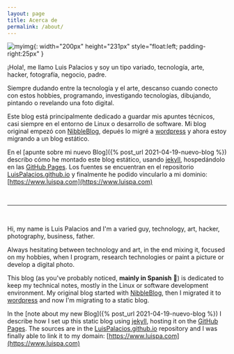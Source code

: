 ```yaml
---
layout: page
title: Acerca de
permalink: /about/
---
```


[comment]: # (empty line)
[comment]: # (This actually is the most platform independent comment)


![myimg](/assets/img/posts/about_luispa.jp2){: width="200px" height="231px" style="float:left; padding-right:25px" } 

¡Hola!, me llamo Luis Palacios y soy un tipo variado, tecnología, arte, hacker, fotografía, negocio, padre.

Siempre dudando entre la tecnología y el arte, descanso cuando conecto con estos hobbies, programando, investigando tecnologías, dibujando, pintando o revelando una foto digital.

Este blog está principalmente dedicado a guardar mis apuntes técnicos, casi siempre en el entorno de Linux o desarrollo de software. Mi blog original empezó con [NibbleBlog](http://www.nibbleblog.com), depués lo migré a [wordpress](https://wordpress.org/) y ahora estoy migrando a un blog estático. 

En el [apunte sobre mi nuevo Blog]({% post_url 2021-04-19-nuevo-blog %}) describo cómo he montado este blog estático, usando [jekyll](http://jekyllrb.com), hospedándolo en las [GitHub Pages](https://pages.github.com). Los fuentes se encuentran en el repositorio [LuisPalacios.github.io](https://github.com/LuisPalacios/LuisPalacios.github.io) y finalmente he podido vincularlo a mi dominio: [https://www.luispa.com](https://www.luispa.com)

<br clear="left"/>

---

<br/>

Hi, my name is Luis Palacios and I'm a varied guy, technology, art, hacker, photography, business, father.

Always hesitating between technology and art, in the end mixing it, focused on my hobbies, when I program, research technologies or paint a picture or develop a digital photo.

This blog (as you've probably noticed, **mainly in Spanish** 🤗) is dedicated to keep my technical notes, mostly in the Linux or software development environment. My original blog started with [NibbleBlog](http://www.nibbleblog.com), then I migrated it to [wordpress](https://wordpress.org/) and now I'm migrating to a static blog. 

In the [note about my new Blog]({% post_url 2021-04-19-nuevo-blog %}) I describe how I set up this static blog using [jekyll](http://jekyllrb.com), hosting it on the [GitHub Pages](https://pages.github.com). The sources are in the [LuisPalacios.github.io](https://github.com/LuisPalacios/LuisPalacios.github.io) repository and I was finally able to link it to my domain: [https://www.luispa.com](https://www.luispa.com)
